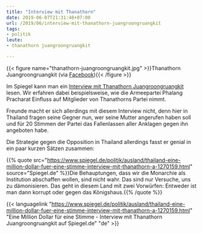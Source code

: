 ```yaml
---
title: "Interview mit Thanathorn"
date: 2019-06-07T21:31:48+07:00
url: /2019/06/interview-mit-thanathorn-juangroongruangkit
tags:
- politik
leute:
- thanathorn juangroongruangkit

---
```


{{< figure name="thanathorn-juangroongruangkit.jpg" >}}Thanathorn Juangroongruangkit (via [Facebook](https://www.facebook.com/ThanathornOfficial/photos/fpp.382592748811072/573993423004336/?type=3&theater)){{< /figure >}}

Im Spiegel kann man ein [Interview mit Thanathorn Juangroongruangkit](https://www.spiegel.de/politik/ausland/thailand-eine-million-dollar-fuer-eine-stimme-interview-mit-thanathorn-a-1270159.html) lesen. Wir erfahren dabei beispielsweise, wie die Armeepartei Phalang Pracharat Einfluss auf Mitglieder von Thanathorns Partei nimmt.

Freunde macht er sich allerdings mit diesem Interview nicht, denn hier in Thailand fragen seine Gegner nun, wer seine Mutter angerufen haben soll und für 20 Stimmen der Partei das Fallenlassen aller Anklagen gegen ihn angeboten habe.

Die Strategie gegen die Opposition in Thailand allerdings fasst er genial in ein paar kurzen Sätzen zusammen:

{{% quote src="<https://www.spiegel.de/politik/ausland/thailand-eine-million-dollar-fuer-eine-stimme-interview-mit-thanathorn-a-1270159.html>" source="Spiegel.de" %}}Die Behauptungen, dass wir die Monarchie als Institution abschaffen wollen, sind nicht wahr. Das sind nur Versuche, uns zu dämonisieren. Das geht in diesem Land mit zwei Vorwürfen: Entweder ist man dann korrupt oder gegen das Königshaus.{{% /quote %}}

{{< languagelink "<https://www.spiegel.de/politik/ausland/thailand-eine-million-dollar-fuer-eine-stimme-interview-mit-thanathorn-a-1270159.html>" "Eine Million Dollar für eine Stimme - Interview mit Thanathorn Juangroongruangkit auf Spiegel.de" "de" >}}
